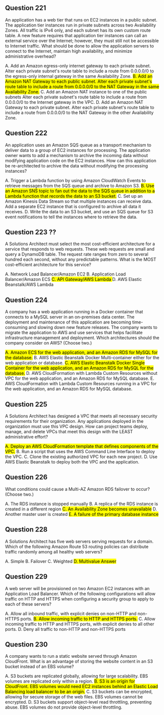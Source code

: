 ## Question 221
An application has a web tier that runs on EC2 instances in a public subnet. The application tier instances run in private subnets across two Availability Zones. All traffic is IPv4 only, and each subnet has its own custom route table.
A new feature requires that application tier instances can call an external service over the Internet; however, they must still not be accessible to Internet traffic.
What should be done to allow the application servers to connect to the Internet, maintain high availability, and minimize administrative overhead?

A. Add an Amazon egress-only internet gateway to each private subnet. Alter each private subnet's route table to include a route from 0.0.0.0/0 to the egress-only internal gateway in the same Availability Zone.
<mark>B. Add an Amazon NAT Gateway to each public subnet. Alter each private subnet's route table to include a route from 0.0.0.0/0 to the NAT Gateway in the same Availability Zone.</mark>
C. Add an Amazon NAT instance to one of the public subnets Alter each private subnet's route table to include a route from 0.0.0.0/0 to the Internet gateway in the VPC.
D. Add an Amazon NAT Gateway to each private subnet. Alter each private subnet's route table to include a route from 0.0.0.0/0 to the NAT Gateway in the other Availability Zone.

## Question 222
An application uses an Amazon SQS queue as a transport mechanism to deliver data to a group of EC2 instances for processing. The application owner wants to add a mechanism to archive the incoming data without modifying application code on the EC2 instances.
How can this application be re-architected to archive the data without modifying the processing instances?

A. Trigger a Lambda function by using Amazon CloudWatch Events to retrieve messages from the SQS queue and archive to Amazon S3.
<mark>B. Use an Amazon SNS topic to fan out the data to the SQS queue in addition to a Lambda function that records the data to an S3 bucket.</mark>
C. Set up an Amazon Kinesis Data Stream so that multiple instances can receive data. Add a separate EC2 instance that is configured to archive all data it receives.
D. Write the data to an S3 bucket, and use an SQS queue for S3 event notifications to tell the instances where to retrieve the data.

## Question 223 ??
A Solutions Architect must select the most cost-efficient architecture for a service that responds to web requests. These web requests are small and query a
DynamoDB table. The request rate ranges from zero to several hundred each second, without any predictable patterns.
What is the MOST cost-efficient architecture for this service?

A. Network Load Balancer/Amazon EC2
B. Application Load Balancer/Amazon ECS
<mark>C. API Gateway/AWS Lambda </mark>
D. AWS Elastic Beanstalk/AWS Lambda

## Question 224
A company has a web application running in a Docker container that connects to a MySQL server in an on-premises data center. The deployment and maintenance of this application are becoming time-consuming and slowing down new feature releases. The company wants to migrate the application to AWS and use services that helps facilitate infrastructure management and deployment.
Which architectures should the company consider on AWS? (Choose two.)

<mark>A. Amazon ECS for the web application, and an Amazon RDS for MySQL for the database.</mark>
B. AWS Elastic Beanstalk Docker Multi-container either for the web application or database.
<mark>C. AWS Elastic Beanstalk Docker Single Container for the web application, and an Amazon RDS for MySQL for the database.</mark>
D. AWS CloudFormation with Lambda Custom Resources without VPC for the web application, and an Amazon RDS for MySQL database.
E. AWS CloudFormation with Lambda Custom Resources running in a VPC for the web application, and an Amazon RDS for MySQL database.

## Question 225
A Solutions Architect has designed a VPC that meets all necessary security requirements for their organization. Any applications deployed in the organization must use this VPC design.
How can project teams deploy, manage, and delete VPCs that meet this design with the LEAST administrative effort?

<mark>A. Deploy an AWS CloudFormation template that defines components of the VPC.</mark>
B. Run a script that uses the AWS Command Line Interface to deploy the VPC.
C. Clone the existing authorized VPC for each new project.
D. Use AWS Elastic Beanstalk to deploy both the VPC and the application.

## Question 226
What conditions could cause a Multi-AZ Amazon RDS failover to occur? (Choose two.)

A. The RDS instance is stopped manually
B. A replica of the RDS instance is created in a different region
<mark>C. An Availability Zone becomes unavailable</mark>
D. Another master user is created
<mark>E. A failure of the primary database instance</mark>

## Question 228
A Solutions Architect has five web servers serving requests for a domain.
Which of the following Amazon Route 53 routing policies can distribute traffic randomly among all healthy web servers?

A. Simple
B. Failover
C. Weighted
<mark>D. Multivalue Answer</mark>

##  Question 229
A web server will be provisioned on two Amazon EC2 instances with an Application Load Balancer.
Which of the following configurations will allow traffic on HTTP and HTTPS when configuring a security group to apply to each of these servers?

A. Allow all inbound traffic, with explicit denies on non-HTTP and non-HTTPS ports.
<mark>B. Allow incoming traffic to HTTP and HTTPS ports.</mark>
C. Allow incoming traffic to HTTP and HTTPS ports, with explicit denies to all other ports.
D. Deny all traffic to non-HTTP and non-HTTPS ports

## Question 230
A company wants to run a static website served through Amazon CloudFront.
What is an advantage of storing the website content in an S3 bucket instead of an EBS volume?

A. S3 buckets are replicated globally, allowing for large scalability. EBS volumes are replicated only within a region.
<mark>B. S3 is an origin for CloudFront. EBS volumes would need EC2 instances behind an Elastic Load Balancing load balancer to be an origin.</mark>
C. S3 buckets can be encrypted, allowing for secure storage of the web files. EBS volumes cannot be encrypted.
D. S3 buckets support object-level read throttling, preventing abuse. EBS volumes do not provide object-level throttling.
